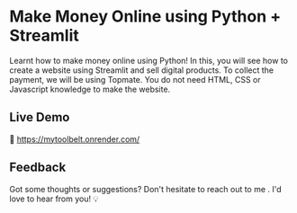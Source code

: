 # Make Money Online using Python + Streamlit
Learnt how to make money online using Python! In this, you will see how to create a website using Streamlit and sell digital products. To collect the payment, we will be using Topmate. You do not need HTML, CSS or Javascript knowledge to make the website.

## Live Demo
🚀 https://mytoolbelt.onrender.com/

## Feedback
Got some thoughts or suggestions? Don't hesitate to reach out to me . I'd love to hear from you! 💡

